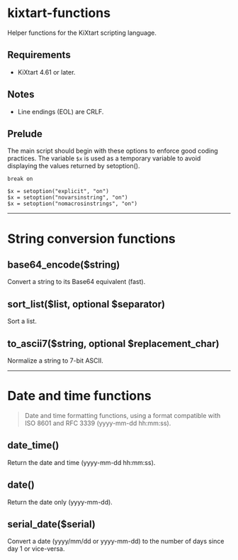 # kixtart-functions
Helper functions for the KiXtart scripting language.

## Requirements
- KiXtart 4.61 or later.

## Notes
- Line endings (EOL) are CRLF.

## Prelude
The main script should begin with these options to enforce good coding practices. The variable `$x` is used as a temporary variable to avoid displaying the values returned by setoption().

```kix
break on

$x = setoption("explicit", "on")
$x = setoption("novarsinstring", "on")
$x = setoption("nomacrosinstrings", "on")
```

---

# String conversion functions

## base64_encode($string)
Convert a string to its Base64 equivalent (fast).

## sort_list($list, optional $separator)
Sort a list.

## to_ascii7($string, optional $replacement_char)
Normalize a string to 7-bit ASCII.

---

# Date and time functions
> Date and time formatting functions, using a format compatible with ISO 8601 and RFC 3339 (yyyy-mm-dd hh:mm:ss).

## date_time()
Return the date and time (yyyy-mm-dd hh:mm:ss).

## date()
Return the date only (yyyy-mm-dd).

## serial_date($serial)
Convert a date (yyyy/mm/dd or yyyy-mm-dd) to the number of days since day 1 or vice-versa.

